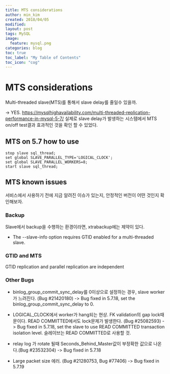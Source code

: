 ```yaml
---
title: MTS considerations
author: min_kim
created: 2018/04/05
modified:
layout: post
tags: MySQL
image:
  feature: mysql.png
categories: blog
toc: true
toc_label: "My Table of Contents"
toc_icon: "cog"
---
```



# MTS considerations
Multi-threaded slave(MTS)를 통해서 slave delay를 줄일수 있을까.

-> YES. https://mysqlhighavailability.com/multi-threaded-replication-performance-in-mysql-5-7/
실제로 slave delay가 발생하는 시스템에서 MTS on/off test결과 효과적인 것을 확인 할 수 있었다.

## MTS on 5.7 how to use
```
stop slave sql_thread;
set global SLAVE_PARALLEL_TYPE='LOGICAL_CLOCK';
set global SLAVE_PARALLEL_WORKERS=8;
start slave sql_thread;
```
## MTS known issues
서비스에서 사용하기 전에 지금 알려진 이슈가 있는지, 안정적인 버전이 어떤 것인지 확인해보자.

### Backup
Slave에서 backup을 수행하는 환경이라면, xtrabackup에는 제약이 있다.
 - The --slave-info option requires GTID enabled for a multi-threaded slave.

### GTID and MTS
GTID replication and parallel replication are independent

### Other Bugs
* binlog_group_commit_sync_delay를 0이상으로 설정하는 경우, slave worker가 느려진다. (Bug #21420180)
-> Bug fixed in 5.7.18, set the binlog_group_commit_sync_delay to 0.

* LOGICAL_CLOCK에서 worker가 hang되는 현상. FK validation의 gap lock때문이다. READ COMMITTED에서도 lock문제가 발생한다. (Bug #25082593)
-> Bug fixed in 5.7.18, set the slave to use READ COMMITTED transaction isolation level. 슬레이브는 READ COMMITTED로 사용할 것.

* relay log 가 rotate 될때 Seconds_Behind_Master값이 부정확한 값으로 나온다.(Bug #23532304)
-> Bug fixed in 5.7.18

* Large packet size 에러. (Bug #21280753, Bug #77406)
-> Bug fixed in 5.7.19
